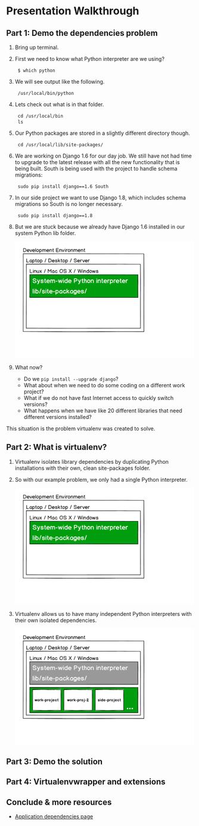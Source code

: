 # Presentation Walkthrough


## Part 1: Demo the dependencies problem
1. Bring up terminal.

1. First we need to know what Python interpreter are we using?

        $ which python

1. We will see output like the following.

        /usr/local/bin/python

1. Lets check out what is in that folder.

        cd /usr/local/bin
        ls

1. Our Python packages are stored in a slightly different directory though.

        cd /usr/local/lib/site-packages/

1. We are working on Django 1.6 for our day job. We still have not had time
   to upgrade to the latest release with all the new functionality that is
   being built. South is being used with the project to handle schema 
   migrations:

        sudo pip install django==1.6 South

1. In our side project we want to use Django 1.8, which includes schema
   migrations so South is no longer necessary.

        sudo pip install django==1.8


1. But we are stuck because we already have Django 1.6 installed in our
   system Python lib folder.

   <img src="./img/python-system-installation.png">

1. What now?

    * Do we ``pip install --upgrade django``? 
    * What about when we need to do some coding on a different work project? 
    * What if we do not have fast Internet access to quickly switch versions?
    * What happens when we have like 20 different libraries that need different
      versions installed?

This situation is the problem virtualenv was created to solve.


## Part 2: What is virtualenv?
1. Virtualenv isolates library dependencies by duplicating Python installations
   with their own, clean site-packages folder.

1. So with our example problem, we only had a single Python interpreter.
   
   <img src="./img/python-system-installation.png">


1. Virtualenv allows us to have many independent Python interpreters with 
   their own isolated dependencies.

   <img src="./img/python-virtualenvs.png">
    

## Part 3: Demo the solution


## Part 4: Virtualenvwrapper and extensions


## Conclude & more resources
* [Application dependencies page](http://www.fullstackpython.com/application-dependencies.html)

